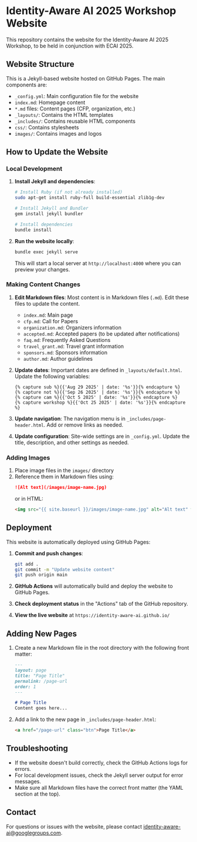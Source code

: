 # Identity-Aware AI 2025 Workshop Website

This repository contains the website for the Identity-Aware AI 2025 Workshop, to be held in conjunction with ECAI 2025.

## Website Structure

This is a Jekyll-based website hosted on GitHub Pages. The main components are:

- `_config.yml`: Main configuration file for the website
- `index.md`: Homepage content
- `*.md` files: Content pages (CFP, organization, etc.)
- `_layouts/`: Contains the HTML templates
- `_includes/`: Contains reusable HTML components
- `css/`: Contains stylesheets
- `images/`: Contains images and logos

## How to Update the Website

### Local Development

1. **Install Jekyll and dependencies**:
   ```bash
   # Install Ruby (if not already installed)
   sudo apt-get install ruby-full build-essential zlib1g-dev

   # Install Jekyll and Bundler
   gem install jekyll bundler

   # Install dependencies
   bundle install
   ```

2. **Run the website locally**:
   ```bash
   bundle exec jekyll serve
   ```
   This will start a local server at `http://localhost:4000` where you can preview your changes.

### Making Content Changes

1. **Edit Markdown files**: Most content is in Markdown files (`.md`). Edit these files to update the content.
   - `index.md`: Main page
   - `cfp.md`: Call for Papers
   - `organization.md`: Organizers information
   - `accepted.md`: Accepted papers (to be updated after notifications)
   - `faq.md`: Frequently Asked Questions
   - `travel_grant.md`: Travel grant information
   - `sponsors.md`: Sponsors information
   - `author.md`: Author guidelines

2. **Update dates**: Important dates are defined in `_layouts/default.html`. Update the following variables:
   ```liquid
   {% capture sub %}{{'Aug 29 2025' | date: '%s'}}{% endcapture %}
   {% capture not %}{{'Sep 26 2025' | date: '%s'}}{% endcapture %}
   {% capture cam %}{{'Oct 5 2025' | date: '%s'}}{% endcapture %}
   {% capture workshop %}{{'Oct 25 2025' | date: '%s'}}{% endcapture %}
   ```

3. **Update navigation**: The navigation menu is in `_includes/page-header.html`. Add or remove links as needed.

4. **Update configuration**: Site-wide settings are in `_config.yml`. Update the title, description, and other settings as needed.

### Adding Images

1. Place image files in the `images/` directory
2. Reference them in Markdown files using:
   ```markdown
   ![Alt text](/images/image-name.jpg)
   ```
   or in HTML:
   ```html
   <img src="{{ site.baseurl }}/images/image-name.jpg" alt="Alt text" width="300"/>
   ```

## Deployment

This website is automatically deployed using GitHub Pages:

1. **Commit and push changes**:
   ```bash
   git add .
   git commit -m "Update website content"
   git push origin main
   ```

2. **GitHub Actions** will automatically build and deploy the website to GitHub Pages.

3. **Check deployment status** in the "Actions" tab of the GitHub repository.

4. **View the live website** at `https://identity-aware-ai.github.io/`

## Adding New Pages

1. Create a new Markdown file in the root directory with the following front matter:
   ```markdown
   ---
   layout: page
   title: "Page Title"
   permalink: /page-url
   order: 1
   ---

   # Page Title
   Content goes here...
   ```

2. Add a link to the new page in `_includes/page-header.html`:
   ```html
   <a href="/page-url" class="btn">Page Title</a>
   ```

## Troubleshooting

- If the website doesn't build correctly, check the GitHub Actions logs for errors.
- For local development issues, check the Jekyll server output for error messages.
- Make sure all Markdown files have the correct front matter (the YAML section at the top).

## Contact

For questions or issues with the website, please contact [identity-aware-ai@googlegroups.com](mailto:identity-aware-ai@googlegroups.com). 